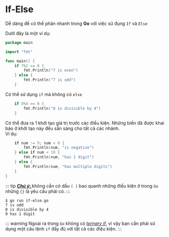 # If-Else

Dễ dàng để có thể phân nhanh trong <b>Go</b> với việc sử đụng `If` và `Else`

Dưới đây là một ví dụ:
```go
package main

import "fmt"

func main() {
    if 7%2 == 0 {
        fmt.Println("7 is even")
    } else {
        fmt.Println("7 is odd")
    }
```

Có thể sử dụng `if` mà không có `else`
```go
    if 8%4 == 0 {
        fmt.Println("8 is divisible by 4")
    }
```

Có thể đưa ra 1 khởi tạo giá trị trước các điều kiện.
Những biến đã được khai báo ở khởi tạo này đều sẵn sàng cho tất cả các nhánh.</br>
Ví dụ:
```go
    if num := 9; num < 0 {
        fmt.Println(num, "is negative")
    } else if num < 10 {
        fmt.Println(num, "has 1 digit")
    } else {
        fmt.Println(num, "has multiple digits")
    }
}
```
::: tip
<i><b><u>Chú ý: </u></b></i> không cần có dấu `( )` bao quanh những điều kiện ở trong `Go` những `{}` là yêu cầu phải có.
:::

```syntax{1}
$ go run if-else.go 
7 is odd
8 is divisible by 4
9 has 1 digit
```
::: warning
Ngoài ra trong `Go` không có <a href="https://en.wikipedia.org/wiki/%3F:"><i><u>ternary if</u></i></a>, vì vậy bạn cần phải sử dụng một câu lệnh `if` đầy đủ với tất cả các điệu kiện.
:::
